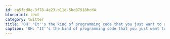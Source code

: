 ```yaml
---
id: ea5fcd8c-3f78-4e23-b11d-5bc07918bcd4
blueprint: text
category: twitter
title: 'OH: "It''s the kind of programming code that you just want to douse in gasoline and throw a match at."'
caption: 'OH: "It''s the kind of programming code that you just want to douse in gasoline and throw a match at."'
---
```

